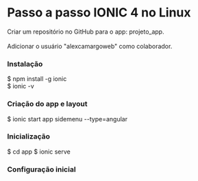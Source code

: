 # Passo a passo IONIC 4 no Linux

Criar um repositório no GitHub para o app: projeto_app.  <br><br>
Adicionar o usuário "alexcamargoweb" como colaborador.

### Instalação

$ npm install -g ionic <br>
$ ionic -v

### Criação do app e layout

$ ionic start app sidemenu --type=angular

### Inicialização

$ cd app
$ ionic serve

### Configuração inicial

